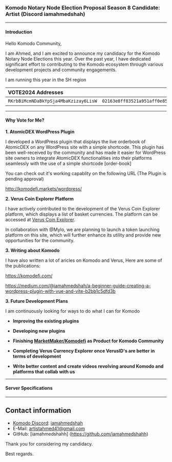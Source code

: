 
### Komodo Notary Node Election Proposal Season 8 Candidate: Artist (Discord iamahmedshah)

---

#### Introduction

Hello Komodo Community,

I am Ahmed, and I am excited to announce my candidacy for the Komodo Notary Node Elections this year. Over the past year, I have dedicated significant effort to contributing to the Komodo ecosystem through various development projects and community engagements. 

I am running this year in the SH region

| VOTE2024 Addresses                 | Pubkey                                                             | Region |
| :--------------------------------- |:------------------------------------------------------------------:| :----: |
| `RKrbBiMcmNDaBkYpSja4MbaKzizay6LisW` | `02163e8ff83521a951aff0e8571eb5cacf375b674fd7c20b5772dbf9c70caf2468` | **SH** |

---

#### Why Vote for Me?

**1. AtomicDEX WordPress Plugin**

I developed a WordPress plugin that displays the live orderbook of AtomicDEX on any WordPress site with a simple shortcode. This plugin has been well-received by the community and has made it easier for WordPress site owners to integrate AtomicDEX functionalities into their platforms seamlessly with the use of a simple shortcode [order-book]

You can check out it's working capablity on the following URL (The Plugin is pending approval)

http://komodefi.markets/wordpress/

**2. Verus Coin Explorer Platform**

I have actively contributed to the development of the Verus Coin Explorer platform, which displays a list of basket currencies. The platform can be accessed at [Verus Coin Explorer](https://vce.vrsctest.net/). 

In collaboration with @Mylo, we are planning to launch a token launching platform on this site, which will further enhance its utility and provide new opportunities for the community.

**3. Writing about Komodo**

I have also written a lot of aricles on Komodo and Verus, Here are some of the publications:

https://komodefi.com/

https://medium.com/@iamahmedshah/a-beginner-guide-creating-a-wordpress-plugin-with-vue-and-vite-b2bb1c5dfd3b


**3. Future Development Plans**

I am continuously looking for ways to do what I can for Komodo

- **Improving the existing plugins**
  
- **Developing new plugins**

- **Finishing [MarketMaker/Komodefi](http://v3dev.komodefi.com:17077/dashboard) as Product for Komodo Community**

- **Completing Verus Currency Explorer once VerusID's are better in terms of development**

- **Write better content and create videos revolving around Komodo and platforms that collab with us**
---




#### Server Specifications


---

## Contact information ##

 - [Komodo Discord](https://komodoplatform.com/discord): [iamahmedshah](https://discordapp.com/users/462404376145952779/)
 - E-Mail: artistahmed41@gmail.com
 - GitHub: [iamahmedshahh] (https://github.com/iamahmedshahh)

Thank you for considering my candidacy.

Best regards.